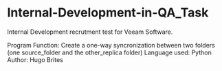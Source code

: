# Internal-Development-in-QA_Task
Internal Development recrutment test for Veeam Software.

Program Function: Create a one-way syncronization between two folders (one source_folder and the other_replica folder)
Language used: Python
Author: Hugo Brites

